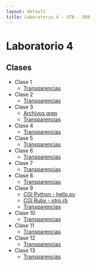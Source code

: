```yaml
---
layout: default
title: Laboratorio 4 - UTN - SMA
---
```


# Laboratorio 4

## Clases
* Clase 1
  * [Transparencias](material/Clase01.pdf)
* Clase 2
  * [Transparencias](material/Clase02.pdf)
* Clase 3
  * [Archivos grep](material/Clase03Comando.tar.gz)
  * [Transparencias](material/Clase03.pdf)
* Clase 4
  * [Transparencias](material/Clase04.pdf)
* Clase 5
  * [Transparencias](material/Clase05.pdf)
* Clase 6
  * [Transparencias](material/Clase06.pdf)
* Clase 7
  * [Transparencias](material/Clase07.pdf)
* Clase 8
  * [Transparencias](material/Clase08.pdf)
* Clase 9
  * [CGI Python - hello.py](material/hello.py)
  * [CGI Ruby - otro.rb](material/otro.rb)
  * [Transparencias](material/Clase09.pdf)
* Clase 10
  * [Transparencias](material/Clase10.pdf)
* Clase 11
  * [Transparencias](material/Clase11.pdf)
* Clase 12
  * [Transparencias](material/Clase12.pdf)
* Clase 13
  * [Transparencias](material/Clase13.pdf)
